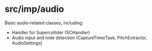 # src/imp/audio

Basic audio-related classes, including:

* Handler for Supercollider (SCHandler)
* Audio input and note detection (CaptureTimerTask, PitchExtractor, AudioSettings)